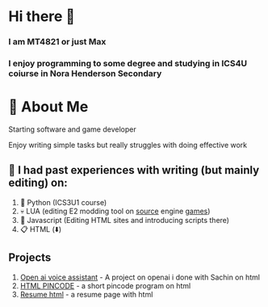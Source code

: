 # Hi there 👋
### I am MT4821 or just Max
### I enjoy programming to some degree and studying in ICS4U coiurse in Nora Henderson Secondary

# 🚩 About Me
Starting software and game developer

Enjoy writing simple tasks but really struggles with doing effective work


## 🚩 I had past experiences with writing (but mainly editing) on:
1. 🐍 Python (ICS3U1 course)
2. 💀 LUA (editing E2 modding tool on [source](https://developer.valvesoftware.com/wiki/Valve_Hammer_Editor) engine [games](https://steamcommunity.com/workshop/filedetails/?id=160250458))
3. 🧊 Javascript (Editing HTML sites and introducing scripts there)
4. 📋 HTML (⬇️)


## Projects
1. [Open ai voice assistant](https://github.com/MT4821/openai-html) - A project on openai i done with Sachin on html
2. [HTML PINCODE](https://github.com/MT4821/hmtl-pincode) - a short pincode program on html
3. [Resume html](https://github.com/MT4821/resume) - a resume page with html
